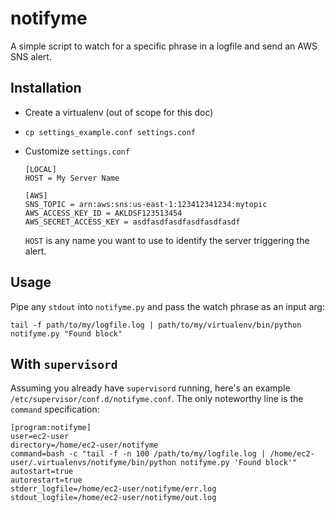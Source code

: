 # notifyme

A simple script to watch for a specific phrase in a logfile and send an AWS SNS alert.

## Installation
- Create a virtualenv (out of scope for this doc)
- `cp settings_example.conf settings.conf`
- Customize `settings.conf`

  ```
  [LOCAL]
  HOST = My Server Name

  [AWS]
  SNS_TOPIC = arn:aws:sns:us-east-1:123412341234:mytopic
  AWS_ACCESS_KEY_ID = AKLDSF123513454
  AWS_SECRET_ACCESS_KEY = asdfasdfasdfasdfasdfasdf
  ```
  `HOST` is any name you want to use to identify the server triggering the alert.

## Usage
Pipe any `stdout` into `notifyme.py` and pass the watch phrase as an input arg:
```
tail -f path/to/my/logfile.log | path/to/my/virtualenv/bin/python notifyme.py "Found block"
```

## With `supervisord`
Assuming you already have `supervisord` running, here's an example `/etc/supervisor/conf.d/notifyme.conf`. 
The only noteworthy line is the `command` specification:
```
[program:notifyme]
user=ec2-user
directory=/home/ec2-user/notifyme
command=bash -c "tail -f -n 100 /path/to/my/logfile.log | /home/ec2-user/.virtualenvs/notifyme/bin/python notifyme.py 'Found block'"
autostart=true
autorestart=true
stderr_logfile=/home/ec2-user/notifyme/err.log
stdout_logfile=/home/ec2-user/notifyme/out.log
```

